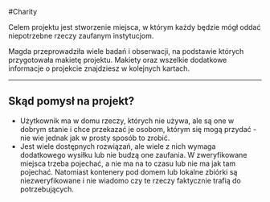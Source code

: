 #Charity

Celem projektu jest stworzenie miejsca, w którym każdy będzie mógł oddać niepotrzebne rzeczy zaufanym instytucjom.

Magda przeprowadziła wiele badań i obserwacji, na podstawie których przygotowała makietę projektu. Makiety oraz wszelkie dodatkowe informacje o projekcie znajdziesz w kolejnych kartach.

-----------------------------------------------------------------

## Skąd pomysł na projekt?

-  Użytkownik ma w domu rzeczy, których nie używa, ale są  one w dobrym stanie i chce przekazać je osobom, którym się mogą przydać - nie wie jednak jak w prosty sposób to zrobić.
- Jest wiele dostępnych rozwiązań, ale wiele z nich wymaga dodatkowego wysiłku lub nie budzą one zaufania.
W zweryfikowane miejsca trzeba pojechać, a nie ma na to czasu lub nie ma jak tam pojechać. Natomiast kontenery pod domem lub lokalne zbiórki są niezweryfikowane i nie wiadomo czy te rzeczy faktycznie trafią do potrzebujących. 